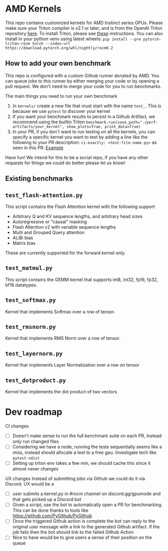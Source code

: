 # AMD Kernels

This repo contains customized kernels for AMD Instinct series GPUs.
Please make sure your Triton compiler is v2.1 or later, and is from the OpenAI Triton repository
[here](https://github.com/openai/triton). To install Triton, please see
[these](https://github.com/openai/triton/tree/main?tab=readme-ov-file#install-from-source) instructions.
You can also install in your python venv using latest wheels:
`pip install --pre pytorch-triton-rocm torch --index-url https://download.pytorch.org/whl/nightly/rocm6.2`

## How to add your own benchmark

This repo is configured with a custom Github runner donated by AMD. You can queue jobs to this runner by either merging your code or by opening a pull request. We don't need to merge your code for you to run benchmarks.

The main things you need to run your own benchmark
1. In `kernels/` create a new file that must start with the name `test_`. This is because we use `pytest` to discover your kernel
2. If you want your benchmark results to persist in a Github Artifact, we recommend using the builtin Triton `benchmark.run(save_path="./perf-artifacts/your_kernel", show_plots=True, print_data=True)`
3. In your PR, if you don't want to run testing on all the kernels, you can specify a specific kernel you want
to test by adding a line like the following to your PR description: `ci-exactly: <test-file-name.py>` as seen
in this PR: [Example](https://github.com/gpu-mode/amd-cluster/pull/3)

Have fun! We intend for this to be a social repo, if you have any other requests for things we could do better please let us know!

## Existing benchmarks

## `test_flash-attention.py`

This script contains the Flash Attention kernel with the following support

- Arbitrary Q and KV sequence lengths, and arbitrary head sizes
- Autoregressive or "causal" masking
- Flash Attention v2 with variable sequence lengths
- Multi and Grouped Query attention
- ALiBi bias
- Matrix bias

These are currently supported for the forward kernel only.

## `test_matmul.py`

This script contains the GEMM kernel that supports int8, int32, fp16,
fp32, bf16 datatypes.

## `test_softmax.py`

Kernel that implements Softmax over a row of tensor.

## `test_rmsnorm.py`

Kernel that implements RMS Norm over a row of tensor.

## `test_layernorm.py`
Kernel that implements Layer Normalization over a row on tensor

## `test_dotproduct.py`
Kernel that implements the dot product of two vectors

# Dev roadmap

CI changes
* [ ] Doesn't make sense to run the full benchmark suite on each PR, instead only run changed files
* [ ] Considering we have a node, running the tests sequentially seems like a miss, instead should allocate a test to a free gpu. Investigate tech like `pytest-xdist`
* [ ] Setting up triton env takes a few min, we should cache this since it almost never changes

UX changes
Instead of submitting jobs via Github we could do it via Discord. UX would be a
* [ ] user submits a kernel.py in #rocm channel on discord.gg/gpumode and that gets picked up a Discord bot
* [ ] Given a script, use the bot to automatically open a PR for benchmarking. This can be done thanks to tools like https://github.com/PyGithub/PyGithub 
* [ ] Once the triggered Github action is complete the bot can reply to the original user message with a link to the generated Github artifact. If the job fails then the bot should link to the failed Github Action
* [ ] Nice to have would be to give users a sense of their position on the queue  
